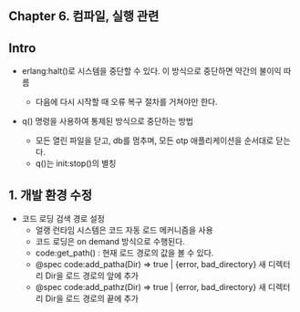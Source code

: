 ## Chapter 6. 컴파일, 실행 관련

## Intro

* erlang:halt()로 시스템을 중단할 수 있다. 이 방식으로 중단하면 약간의 불이익 따름
    * 다음에 다시 시작할 때 오류 복구 절차를 거쳐야만 한다.

* q() 명령을 사용하여 통제된 방식으로 중단하는 방법
    * 모든 열린 파일을 닫고, db를 멈추며, 모든 otp 애플리케이션을 순서대로 닫는다.
    * q()는 init:stop()의 별칭


## 1. 개발 환경 수정 
    
* 코드 로딩 검색 경로 설정 
    * 얼랭 런타임 시스템은 코드 자동 로드 메커니즘을 사용
    * 코드 로딩은 on demand 방식으로 수행된다.
    * code:get_path() : 현재 로드 경로의 값을 볼 수 있다.
    * @spec code:add_patha(Dir) => true | {error, bad_directory}
        새 디렉터리 Dir을 로드 경로의 앞에 추가
    * @spec code:add_pathz(Dir) => true | {error, bad_directory}
        새 디렉터리 Dir을 로드 경로의 끝에 추가
        